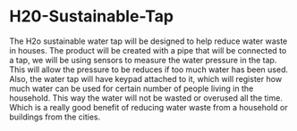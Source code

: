 # H20-Sustainable-Tap
The H2o sustainable water tap will be designed to help reduce water waste in houses. The product will be created with a pipe that will be connected to a tap, we will be using sensors to measure the water pressure in the tap. This will allow the pressure to be reduces if too much water has been used. Also, the water tap will have keypad attached to it, which will register how much water can be used for certain number of people living in the household. This way the water will not be wasted or overused all the time. Which is a really good benefit of reducing water waste from a household or buildings from the cities.
